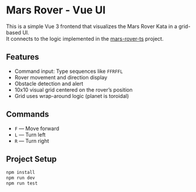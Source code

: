 # Mars Rover - Vue UI

This is a simple Vue 3 frontend that visualizes the Mars Rover Kata in a grid-based UI.  
It connects to the logic implemented in the [mars-rover-ts](https://github.com/DamarisTeoc/MarsRoverMission/tree/master) project.

## Features

- Command input: Type sequences like `FFRFFL`
- Rover movement and direction display
- Obstacle detection and alert
- 10x10 visual grid centered on the rover’s position
- Grid uses wrap-around logic (planet is toroidal)

## Commands

- `F` — Move forward
- `L` — Turn left
- `R` — Turn right

## Project Setup

```bash
npm install
npm run dev
npm run test